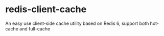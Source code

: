 # redis-client-cache
An easy use client-side cache utility based on Redis 6, support both hot-cache and full-cache
